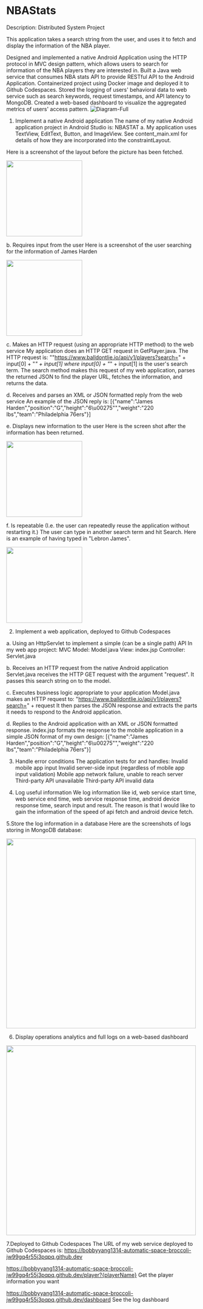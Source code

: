# NBAStats
Description: Distributed System Project

This application takes a search string from the user, and uses it to fetch and display the information of the NBA player.

Designed and implemented a native Android Application using the HTTP protocol in MVC design pattern, which allows users to search for information of the NBA players they are interested in.
Built a Java web service that consumes NBA stats API to provide RESTful API to the Android Application. Containerized project using Docker image and deployed it to Github Codespaces.
Stored the logging of users' behavioral data to web service such as search keywords, request timestamps, and APl latency to MongoDB. Created a web-based dashboard to visualize the aggregated metrics of users' access pattern.
![Diagram-Full](https://user-images.githubusercontent.com/90142233/234964079-848f0e8f-4edd-4474-ba81-d2523ce95165.png)


1.  Implement a native Android application
The name of my native Android application project in Android Studio is: NBASTAT
a. My application uses TextView, EditText, Button, and ImageView.  See content_main.xml for details of how they are incorporated into the constraintLayout.

Here is a screenshot of the layout before the picture has been fetched.

<img src="https://user-images.githubusercontent.com/90142233/234692316-30561eeb-9e12-42c6-b68f-8f516ebdff5b.png" width=200px>

b. Requires input from the user
Here is a screenshot of the user searching for the information of James Harden

<img src="https://user-images.githubusercontent.com/90142233/234692642-56bd2ba9-4e4f-4bc6-9900-24bf28d75319.png" width=200px>

c. Makes an HTTP request (using an appropriate HTTP method) to the web service
My application does an HTTP GET request in GetPlayer.java. The HTTP request is:   ""https://www.balldontlie.io/api/v1/players?search=" + input[0] + "_" + input[1] where input[0] + "_" + input[1] is the user's search term.
The search method makes this request of my web application, parses the returned JSON to find the player URL, fetches the information, and returns the data.

d. Receives and parses an XML or JSON formatted reply from the web service
An example of the JSON reply is:
[{"name":"James Harden","position":"G","height":"6\u00275\"","weight":"220 lbs","team":"Philadelphia 76ers"}]

e. Displays new information to the user
Here is the screen shot after the information has been returned.

<img src="https://user-images.githubusercontent.com/90142233/234692798-a13d1780-4cff-456a-a177-720b6675f306.png" width=200px>

f. Is repeatable (I.e. the user can repeatedly reuse the application without restarting it.)
The user can type in another search term and hit Search.  Here is an example of having typed in "Lebron James".

<img src="https://user-images.githubusercontent.com/90142233/234692845-8e7bc9f9-443b-46bf-866e-0edc90835dff.png" width=200px>

2.  Implement a web application, deployed to Github Codespaces

a. Using an HttpServlet to implement a simple (can be a single path) API
In my web app project:
MVC 
Model: Model.java
View: index.jsp
Controller: Servlet.java

b. Receives an HTTP request from the native Android application
Servlet.java receives the HTTP GET request with the argument "request".  It passes this search string on to the model.

c. Executes business logic appropriate to your application
Model.java makes an HTTP request to:
"https://www.balldontlie.io/api/v1/players?search=" + request
It then parses the JSON response and extracts the parts it needs to respond to the Android application.

d. Replies to the Android application with an XML or JSON formatted response.
index.jsp formats the response to the mobile application in a simple JSON format of my own design:
[{"name":"James Harden","position":"G","height":"6\u00275\"","weight":"220 lbs","team":"Philadelphia 76ers"}]

3. Handle error conditions
The application tests for and handles:
Invalid mobile app input
Invalid server-side input (regardless of mobile app input validation)
Mobile app network failure, unable to reach server
Third-party API unavailable
Third-party API invalid data

4. Log useful information
We log information like id, web service start time, web service end time, web service response time, android device response time, search input and result. 
The reason is that I would like to gain the information of the speed of api fetch and android device fetch.

5.Store the log information in a database
Here are the screenshots of logs storing in MongoDB database:

<img src="https://user-images.githubusercontent.com/90142233/234693709-31fca432-bb02-4862-9524-9133ffe70110.png" width=500px>

6. Display operations analytics and full logs on a web-based dashboard

<img src="https://user-images.githubusercontent.com/90142233/234693765-6c8c08aa-c5a7-42e3-afb4-3d146831b6d0.png" width=500px>

7.Deployed to Github Codespaces
The URL of my web service deployed to Github Codespaces is:
https://bobbyyang1314-automatic-space-broccoli-jw99gq4r55j3pqpq.github.dev

https://bobbyyang1314-automatic-space-broccoli-jw99gq4r55j3pqpq.github.dev/player?{playerName}
Get the player information you want

https://bobbyyang1314-automatic-space-broccoli-jw99gq4r55j3pqpq.github.dev/dashboard
See the log dashboard



